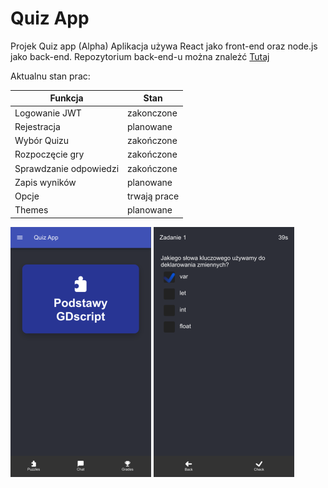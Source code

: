 # Quiz App

Projek Quiz app (Alpha)
Aplikacja używa React jako front-end oraz node.js jako back-end.
Repozytorium back-end-u można znależć [Tutaj](https://github.com/kifner-mateusz/quiz-backend)

Aktualnu stan prac:

| Funkcja                | Stan         |
| ---------------------- | ------------ |
| Logowanie JWT          | zakonczone   |
| Rejestracja            | planowane    |
| Wybór Quizu            | zakończone   |
| Rozpoczęcie gry        | zakończone   |
| Sprawdzanie odpowiedzi | zakończone   |
| Zapis wyników          | planowane    |
| Opcje                  | trwają prace |
| Themes                 | planowane    |

[![](./public/screen01s.png)](./public/screen1.png)
[![](./public/screen00s.png)](./public/screen.png)
